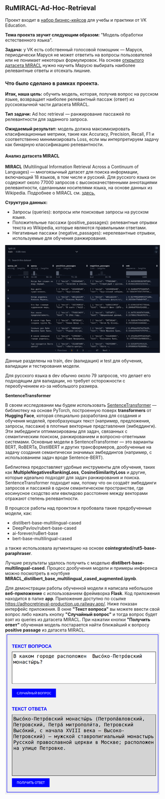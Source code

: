 ## RuMIRACL-Ad-Hoc-Retrieval

Проект входит в [набор бизнес-кейсов](https://education.vk.company/education_projects) для учебы и практики от VK Education.

**Тема проекта звучит следующим образом:** "Модель обработки естественного языка".

**Задача:** у VK есть собственный голосовой помощник — Маруся, периодически Маруся не может ответить на вопросы пользователей или не понимает некоторых формулировок. На основе [открытого датасета MIRACL](https://huggingface.co/datasets/miracl/miracl) нужно научить Марусю выбирать наиболее релевантные ответы и отсекать лишние.

### Что было сделано в рамках проекта.

**Итак, наша цель:** обучить модель, которая, получив вопрос на русском языке, возвращает наиболее релевантный пассаж (ответ) из русскоязычной части датасета MIRACL.

**Тип задачи:** Ad hoc retrieval — ранжирование пассажей по релевантности для заданного запроса.

**Ожидаемый результат:** модель должна максимизировать класификационные метрики, такие как Accuracy, Precision, Recall, F1 и соответственно минимизировать Loss, если мы интерпретируем задачу как бинарную классификацию релевантности.

#### Анализ датасета MIRACL
**MIRACL** (Multilingual Information Retrieval Across a Continuum of Languages) — многоязычный датасет для поиска информации, включающий 18 языков, в том числе и русский. Для русского языка он содержит около 77000 запросов с высококачественными аннотациями релевантности, сделанными носителями языка, на основе данных из Wikipedia. Подробнее о MIRACL см. [здесь.](https://direct.mit.edu/tacl/article/doi/10.1162/tacl_a_00595/117438/MIRACL-A-Multilingual-Retrieval-Dataset-Covering)

**Структура данных:**

- Запросы (queries): вопросы или поисковые запросы на русском языке.
- Положительные пассажи (positive_passages): релевантные отрывки текста из Wikipedia, которые являются правильными ответами.
- Негативные пассажи (negative_passages): нерелевантные отрывки, используемые для обучения ранжирования.

![](dataset.png)

Данные разделены на train, dev (валидация) и test для обучения, валидации и тестирования модели.

Для русского языка в dev обычно около 79 запросов, что делает его подходящим для валидации, но требует осторожности с переобучением из-за небольшого размера.

**SentenceTransformer**

В своем исследовании мы будем использовать [SentenceTransformer](https://sbert.net/) — библиотеку на основе PyTorch, построенную поверх **transformers** от **Hugging Face**, которая специально разработана для создания и обучения моделей, преобразующих текст (например, предложения, запросы, пассажи) в плотные векторные представления (эмбеддинги). Эти эмбеддинги оптимизированы для задач, связанных с семантическим поиском, ранжированием и вопросно-ответными системами.
Основные модели в SentenceTransformer — это варианты BERT, RoBERTa, DistilBERT и других трансформеров, дообученные на задачу создания семантически значимых эмбеддингов (например, с использованием задач вроде Sentence-BERT).

Библиотека предоставляет удобные инструменты для обучения, таких как **MultipleNegativesRankingLoss**, **CosineSimilarityLoss** и другие, которые идеально подходят для задач ранжирования и поиска. SentenceTransformer подходит нам, потому что он создаёт эмбеддинги запросов и пассажей в одном семантическом пространстве, где косинусное сходство или евклидово расстояние между векторами отражают степень релевантности.


В процессе работы над проектом я пробовала такие предобученные модели, как: 
- distilbert-base-multilingual-cased
- DeepPavlov/rubert-base-cased
- ai-forever/ruBert-base
- bert-base-multilingual-cased

а также использовала аугментацию на основе **cointegrated/rut5-base-paraphraser**.

Лучшие результаты удалось получить с моделью **distilbert-base-multilingual-cased**. Процесс дообучения модели и примеры инференса можно посмотреть в ноутбуке **MIRACL_distilbert_base_multilingual_cased_augmented.ipynb**.

Для демонстрации работы обученной модели я написала небольшое **веб-приложение** с использованием фреймворка **Flask**. Код приложения находится в папке **app**. Приложение доступно по ссылке https://adhocretrieval-production.up.railway.app/.
Ниже показан интерфейс приложения. В окне **"Текст вопроса"** вы можете ввести свой вопрос либо нажать кнопку **"Случайный вопрос"** и тогда вопрос будет взят из queries из датасета MIRACL. При нажатии кнопки **"Получить ответ"** обученная модель постарается найти ближайший к вопросу **positive passage** из датасета MIRACL.
![](app.png)






